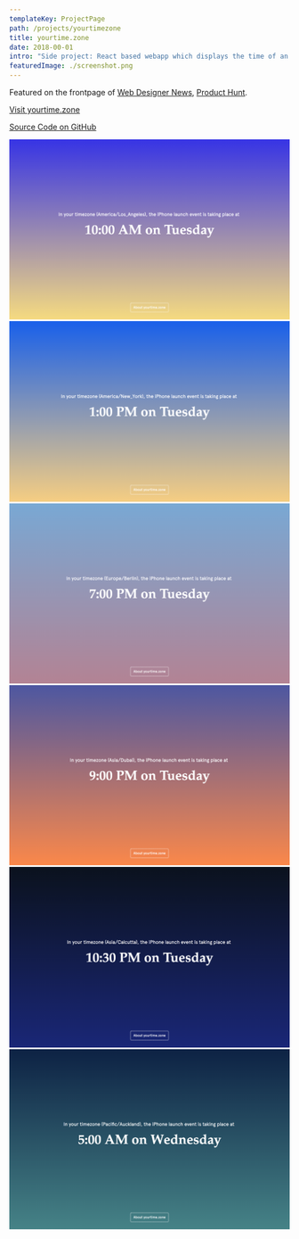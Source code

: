 ```yaml
---
templateKey: ProjectPage
path: /projects/yourtimezone
title: yourtime.zone
date: 2018-00-01
intro: "Side project: React based webapp which displays the time of an event in the visitor's local time."
featuredImage: ./screenshot.png
---
```


Featured on the frontpage of [Web Designer News](http://www.webdesignernews.com/?s=yourtime.zone), [Product Hunt](https://www.producthunt.com/posts/yourtime-zone).

<div class="button-parent">
<a class="button" href="https://yourtime.zone/">Visit yourtime.zone</a>
</div>

[Source Code on GitHub](https://github.com/laurajuliette/yourtime.zone)

![1](1.png) ![2](2.png) ![3](3.png) ![4](4.png) ![5](5.png) ![6](6.png)
